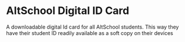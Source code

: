 # AltSchool Digital ID Card
 A downloadable digital Id card for all AltSchool students. This way they have their student ID readily available as a soft copy on their devices
